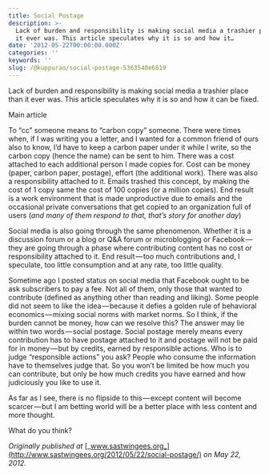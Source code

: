 ```yaml
---
title: Social Postage
description: >-
  Lack of burden and responsibility is making social media a trashier place than
  it ever was. This article speculates why it is so and how it…
date: '2012-05-22T00:00:00.000Z'
categories: ''
keywords: ''
slug: /@kuppurao/social-postage-5363540e6819
---
```


Lack of burden and responsibility is making social media a trashier place than it ever was. This article speculates why it is so and how it can be fixed.

Main article

To “cc” someone means to “carbon copy” someone. There were times when, if I was writing you a letter, and I wanted for a common friend of ours also to know, I’d have to keep a carbon paper under it while I write, so the carbon copy (hence the name) can be sent to him. There was a cost attached to each additional person I made copies for. Cost can be money (paper, carbon paper, postage), effort (the additional work). There was also a responsibility attached to it. Emails trashed this concept, by making the cost of 1 copy same the cost of 100 copies (or a million copies). End result is a work environment that is made unproductive due to emails and the occasional private conversations that get copied to an organization full of users (_and many of them respond to that, that’s story for another day_)

Social media is also going through the same phenomenon. Whether it is a discussion forum or a blog or Q&A forum or microblogging or Facebook — they are going through a phase where contributing content has no cost or responsibility attached to it. End result — too much contributions and, I speculate, too little consumption and at any rate, too little quality.

Sometime ago I posted status on social media that Facebook ought to be ask subscribers to pay a fee. Not all of them, only those that wanted to contribute (defined as anything other than reading and liking). Some people did not seem to like the idea — because it defies a golden rule of behavioral economics — mixing social norms with market norms. So I think, if the burden cannot be money, how can we resolve this? The answer may lie within two words — social postage. Social postage merely means every contribution has to have postage attached to it and postage will not be paid for in money — but by credits, earned by responsible actions. Who is to judge “responsible actions” you ask? People who consume the information have to themselves judge that. So you won’t be limited be how much you can contribute, but only be how much credits you have earned and how judiciously you like to use it.

As far as I see, there is no flipside to this — except content will become scarcer — but I am betting world will be a better place with less content and more thought.

What do you think?

_Originally published at_ [_www.sastwingees.org_](http://www.sastwingees.org/2012/05/22/social-postage/) _on May 22, 2012._